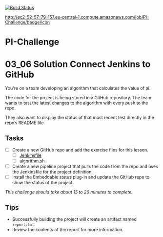 [![Build Status](http://ec2-52-57-79-157.eu-central-1.compute.amazonaws.com/buildStatus/icon?job=PI-Challenge)](http://ec2-52-57-79-157.eu-central-1.compute.amazonaws.com/job/PI-Challenge/)

http://ec2-52-57-79-157.eu-central-1.compute.amazonaws.com/job/PI-Challenge/badge/icon

# PI-Challenge
# 03_06 Solution Connect Jenkins to GitHub

You're on a team developing an algorithm that calculates the value of pi.

The code for the project is being stored in a GitHub repository. The team wants to test the latest changes to the algorithm with every push to the repo.

They also want to display the status of that most recent test directly in the repo’s README file.

## Tasks
- [ ] Create a new GitHub repo and add the exercise files for this lesson.
  - [ ] [Jenkinsfile](./Jenkinsfile)
  - [ ] [algorithm.sh](./algorithm.sh)
- [ ] Create a new pipeline project that pulls the code from the repo and uses the Jenkinsfile for the project definition.
- [ ] Install the Embeddable status plug-in and update the GitHub repo to show the status of the project.

_*This challenge should take about 15 to 20 minutes to complete.*_

## Tips
- Successfully building the project will create an artifact named `report.txt`.
- Review the contents of the report for more information.
